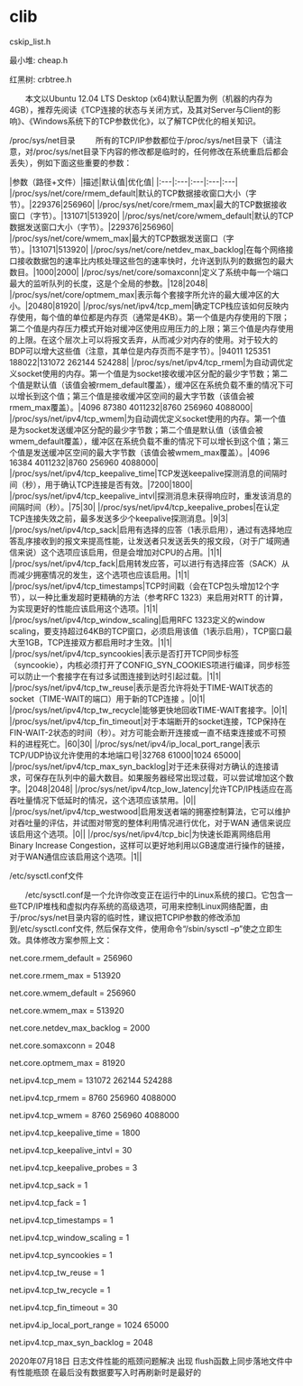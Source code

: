 # clib

cskip_list.h

最小堆: cheap.h

红黑树: crbtree.h






　　本文以Ubuntu 12.04 LTS Desktop (x64)默认配置为例（机器的内存为4GB），推荐先阅读《TCP连接的状态与关闭方式，及其对Server与Client的影响》、《Windows系统下的TCP参数优化》，以了解TCP优化的相关知识。

/proc/sys/net目录
　　
所有的TCP/IP参数都位于/proc/sys/net目录下（请注意，对/proc/sys/net目录下内容的修改都是临时的，任何修改在系统重启后都会丢失），例如下面这些重要的参数：



|参数（路径+文件）|描述|默认值|优化值|
|:---|:---|:---|:---|:---|
|/proc/sys/net/core/rmem_default|默认的TCP数据接收窗口大小（字节）。|229376|256960|
|/proc/sys/net/core/rmem_max|最大的TCP数据接收窗口（字节）。|131071|513920|
|/proc/sys/net/core/wmem_default|默认的TCP数据发送窗口大小（字节）。|229376|256960|
|/proc/sys/net/core/wmem_max|最大的TCP数据发送窗口（字节）。|131071|513920|
|/proc/sys/net/core/netdev_max_backlog|在每个网络接口接收数据包的速率比内核处理这些包的速率快时，允许送到队列的数据包的最大数目。|1000|2000|
|/proc/sys/net/core/somaxconn|定义了系统中每一个端口最大的监听队列的长度，这是个全局的参数。|128|2048|
|/proc/sys/net/core/optmem_max|表示每个套接字所允许的最大缓冲区的大小。|20480|81920|
|/proc/sys/net/ipv4/tcp_mem|确定TCP栈应该如何反映内存使用，每个值的单位都是内存页（通常是4KB）。第一个值是内存使用的下限；第二个值是内存压力模式开始对缓冲区使用应用压力的上限；第三个值是内存使用的上限。在这个层次上可以将报文丢弃，从而减少对内存的使用。对于较大的BDP可以增大这些值（注意，其单位是内存页而不是字节）。|94011  125351  188022|131072  262144  524288|
|/proc/sys/net/ipv4/tcp_rmem|为自动调优定义socket使用的内存。第一个值是为socket接收缓冲区分配的最少字节数；第二个值是默认值（该值会被rmem_default覆盖），缓冲区在系统负载不重的情况下可以增长到这个值；第三个值是接收缓冲区空间的最大字节数（该值会被rmem_max覆盖）。|4096  87380  4011232|8760  256960  4088000|
|/proc/sys/net/ipv4/tcp_wmem|为自动调优定义socket使用的内存。第一个值是为socket发送缓冲区分配的最少字节数；第二个值是默认值（该值会被wmem_default覆盖），缓冲区在系统负载不重的情况下可以增长到这个值；第三个值是发送缓冲区空间的最大字节数（该值会被wmem_max覆盖）。|4096  16384  4011232|8760  256960  4088000|
|/proc/sys/net/ipv4/tcp_keepalive_time|TCP发送keepalive探测消息的间隔时间（秒），用于确认TCP连接是否有效。|7200|1800|
|/proc/sys/net/ipv4/tcp_keepalive_intvl|探测消息未获得响应时，重发该消息的间隔时间（秒）。|75|30|
|/proc/sys/net/ipv4/tcp_keepalive_probes|在认定TCP连接失效之前，最多发送多少个keepalive探测消息。|9|3|
|/proc/sys/net/ipv4/tcp_sack|启用有选择的应答（1表示启用），通过有选择地应答乱序接收到的报文来提高性能，让发送者只发送丢失的报文段，（对于广域网通信来说）这个选项应该启用，但是会增加对CPU的占用。|1|1|
|/proc/sys/net/ipv4/tcp_fack|启用转发应答，可以进行有选择应答（SACK）从而减少拥塞情况的发生，这个选项也应该启用。|1|1|
|/proc/sys/net/ipv4/tcp_timestamps|TCP时间戳（会在TCP包头增加12个字节），以一种比重发超时更精确的方法（参考RFC 1323）来启用对RTT 的计算，为实现更好的性能应该启用这个选项。|1|1|
|/proc/sys/net/ipv4/tcp_window_scaling|启用RFC 1323定义的window scaling，要支持超过64KB的TCP窗口，必须启用该值（1表示启用），TCP窗口最大至1GB，TCP连接双方都启用时才生效。|1|1|
|/proc/sys/net/ipv4/tcp_syncookies|表示是否打开TCP同步标签（syncookie），内核必须打开了CONFIG_SYN_COOKIES项进行编译，同步标签可以防止一个套接字在有过多试图连接到达时引起过载。|1|1|
|/proc/sys/net/ipv4/tcp_tw_reuse|表示是否允许将处于TIME-WAIT状态的socket（TIME-WAIT的端口）用于新的TCP连接 。|0|1|
|/proc/sys/net/ipv4/tcp_tw_recycle|能够更快地回收TIME-WAIT套接字。|0|1|
|/proc/sys/net/ipv4/tcp_fin_timeout|对于本端断开的socket连接，TCP保持在FIN-WAIT-2状态的时间（秒）。对方可能会断开连接或一直不结束连接或不可预料的进程死亡。|60|30|
|/proc/sys/net/ipv4/ip_local_port_range|表示TCP/UDP协议允许使用的本地端口号|32768  61000|1024  65000|
|/proc/sys/net/ipv4/tcp_max_syn_backlog|对于还未获得对方确认的连接请求，可保存在队列中的最大数目。如果服务器经常出现过载，可以尝试增加这个数字。|2048|2048|
|/proc/sys/net/ipv4/tcp_low_latency|允许TCP/IP栈适应在高吞吐量情况下低延时的情况，这个选项应该禁用。|0||
|/proc/sys/net/ipv4/tcp_westwood|启用发送者端的拥塞控制算法，它可以维护对吞吐量的评估，并试图对带宽的整体利用情况进行优化，对于WAN 通信来说应该启用这个选项。|0||
|/proc/sys/net/ipv4/tcp_bic|为快速长距离网络启用Binary Increase Congestion，这样可以更好地利用以GB速度进行操作的链接，对于WAN通信应该启用这个选项。|1||

 

 

/etc/sysctl.conf文件

　　/etc/sysctl.conf是一个允许你改变正在运行中的Linux系统的接口。它包含一些TCP/IP堆栈和虚拟内存系统的高级选项，可用来控制Linux网络配置，由于/proc/sys/net目录内容的临时性，建议把TCPIP参数的修改添加到/etc/sysctl.conf文件, 然后保存文件，使用命令“/sbin/sysctl –p”使之立即生效。具体修改方案参照上文：

net.core.rmem_default = 256960

net.core.rmem_max = 513920

net.core.wmem_default = 256960

net.core.wmem_max = 513920

net.core.netdev_max_backlog = 2000

net.core.somaxconn = 2048

net.core.optmem_max = 81920

net.ipv4.tcp_mem = 131072  262144  524288

net.ipv4.tcp_rmem = 8760  256960  4088000

net.ipv4.tcp_wmem = 8760  256960  4088000

net.ipv4.tcp_keepalive_time = 1800

net.ipv4.tcp_keepalive_intvl = 30

net.ipv4.tcp_keepalive_probes = 3

net.ipv4.tcp_sack = 1

net.ipv4.tcp_fack = 1

net.ipv4.tcp_timestamps = 1

net.ipv4.tcp_window_scaling = 1

net.ipv4.tcp_syncookies = 1

net.ipv4.tcp_tw_reuse = 1

net.ipv4.tcp_tw_recycle = 1

net.ipv4.tcp_fin_timeout = 30

net.ipv4.ip_local_port_range = 1024  65000

net.ipv4.tcp_max_syn_backlog = 2048



2020年07月18日 日志文件性能的瓶颈问题解决  出现 flush函数上同步落地文件中有性能瓶颈 在最后没有数据要写入时再刷新时是最好的



